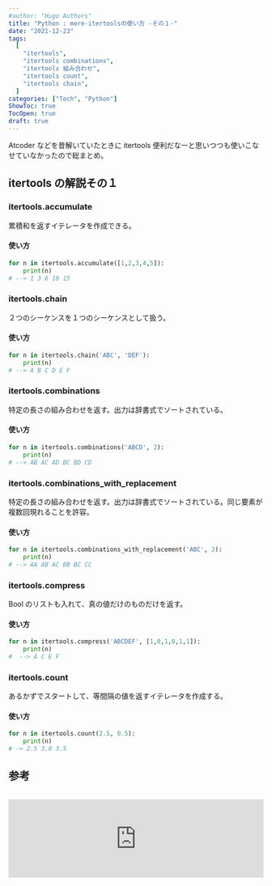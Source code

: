 ```yaml
---
#author: "Hugo Authors"
title: "Python : more-itertoolsの使い方 -その１-"
date: "2021-12-23"
tags:
  [
    "itertools",
    "itertools combinations",
    "itertools 組み合わせ",
    "itertools count",
    "itertools chain",
  ]
categories: ["Tech", "Python"]
ShowToc: true
TocOpen: true
draft: true
---
```


Atcoder などを昔解いていたときに itertools 便利だなーと思いつつも使いこなせていなかったので総まとめ。

## itertools の解説その１

### itertools.accumulate

累積和を返すイテレータを作成できる。

#### 使い方

```python
for n in itertools.accumulate([1,2,3,4,5]):
    print(n)
# --> 1 3 6 10 15
```

### itertools.chain

２つのシーケンスを１つのシーケンスとして扱う。

#### 使い方

```python
for n in itertools.chain('ABC', 'DEF'):
    print(n)
# --> A B C D E F
```

### itertools.combinations

特定の長さの組み合わせを返す。出力は辞書式でソートされている。

#### 使い方

```python
for n in itertools.combinations('ABCD', 2):
    print(n)
# --> AB AC AD BC BD CD
```

### itertools.combinations_with_replacement

特定の長さの組み合わせを返す。出力は辞書式でソートされている。同じ要素が複数回現れることを許容。

#### 使い方

```python
for n in itertools.combinations_with_replacement('ABC', 2):
    print(n)
# --> AA AB AC BB BC CC
```

### itertools.compress

Bool のリストも入れて、真の値だけのものだけを返す。

#### 使い方

```python
for n in itertools.compress('ABCDEF', [1,0,1,0,1,1]):
    print(n)
#  --> A C E F
```

### itertools.count

あるかずでスタートして、等間隔の値を返すイテレータを作成する。

#### 使い方

```python
for n in itertools.count(2.5, 0.5):
    print(n)
# -> 2.5 3.0 3.5
```

## 参考

<iframe class="hatenablogcard" style="width:100%;height:155px;margin:15px 0;max-width:560px;" title="PIL IOError: image file truncated with big images" src="https://hatenablog-parts.com/embed?url=https://stackoverflow.com/questions/12984426/pil-ioerror-image-file-truncated-with-big-images" frameborder="0" scrolling="no"></iframe>
